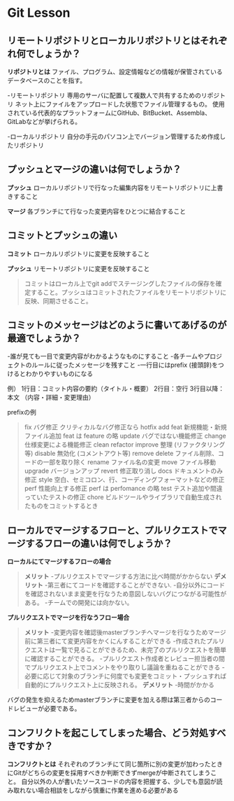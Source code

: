# Git Lesson

## リモートリポジトリとローカルリポジトリとはそれぞれ何でしょうか？
**リポジトリとは**
ファイル、プログラム、設定情報などの情報が保管されているデータベースのことを指す。

-リモートリポジトリ
専用のサーバに配置して複数人で共有するためのリポジトリ
ネット上にファイルをアップロードした状態でファイル管理するもの。
使用されている代表的なプラットフォームにGitHub、BitBucket、Assembla、GitLabなどが挙げられる。

-ローカルリポジトリ
自分の手元のパソコン上でバージョン管理するため作成したリポジトリ
## プッシュとマージの違いは何でしょうか？
**プッシュ**
ローカルリポジトリで行なった編集内容をリモートリポジトリに上書きすること

**マージ**
各ブランチにて行なった変更内容をひとつに結合すること


## コミットとプッシュの違い
**コミット**
ローカルリポジトリに変更を反映すること

**プッシュ**
リモートリポジトリに変更を反映すること

>コミットはローカル上でgit addでステージングしたファイルの保存を確定すること。プッシュはコミットされたファイルをリモートリポジトリに反映、同期させること。



## コミットのメッセージはどのように書いてあげるのが最適でしょうか？
-誰が見ても一目で変更内容がわかるようなものにすること
-各チームやプロジェクトのルールに従ったメッセージを残すこと
-一行目にはprefix (接頭辞)をつけるとわかりやすいものになる

例）
1行目：コミット内容の要約（タイトル・概要）
2行目：空行
3行目以降：本文 （内容・詳細・変更理由）

prefixの例
>fix	バグ修正
クリティカルなバグ修正なら hotfix
add
feat	新規機能・新規ファイル追加
feat は feature の略
update	バグではない機能修正
change	仕様変更による機能修正
clean
refactor
improve	整理 (リファクタリング等)
disable	無効化 (コメントアウト等)
remove
delete	ファイル削除、コードの一部を取り除く
rename	ファイル名の変更
move	ファイル移動
upgrade	バージョンアップ
revert	修正取り消し
docs	ドキュメントのみ修正
style	空白、セミコロン、行、コーディングフォーマットなどの修正
perf	性能向上する修正
perf は perfomance の略
test	テスト追加や間違っていたテストの修正
chore	ビルドツールやライブラリで自動生成されたものをコミットするとき

## ローカルでマージするフローと、プルリクエストでマージするフローの違いは何でしょうか？


**ローカルにてマージするフローの場合**

>**メリット**
-プルリクエストでマージする方法に比べ時間がかからない
**デメリット**
-第三者にてコードを確認することができない.
-自分以外にコードを確認されないまま変更を行なうため意図しないバグにつながる可能性がある。
-チームでの開発には向かない。

**プルリクエストでマージを行なうフロー場合**
>**メリット**
-変更内容を確認後masterブランチへマージを行なうためマージ前に第三者にて変更内容をかくにんすることができる
-作成されたプルリクエストは一覧で見ることができるため、未完了のプルリクエストを簡単に確認することができる。
-プルリクエスト作成者とレビュー担当者の間でプルリクエスト上でコメントをやり取りし議論を重ねることができる
-必要に応じて対象のブランチに何度でも変更をコミット・プッシュすれば自動的にプルリクエスト上に反映される。
**デメリット**
-時間がかかる

バグの発生を抑えるためmasterブランチに変更を加える際は第三者からのコードレビューが必要である。

## コンフリクトを起こしてしまった場合、どう対処すべきですか？
**コンフリクトとは**
それぞれのブランチにて同じ箇所に別の変更が加わったときにGitがどちらの変更を採用すべきか判断できずmergeが中断されてしまうこと。
自分以外の人が書いたソースコードの内容を把握する、少しでも意図が読み取れない場合相談をしながら慎重に作業を進める必要がある
